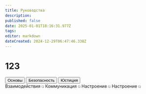 ```yaml
---
title: Руководства
description: 
published: false
date: 2025-01-01T18:16:31.977Z
tags: 
editor: markdown
dateCreated: 2024-12-29T06:47:46.338Z
---
```


# 123
<div class="nav-panel center v-sheet v-card theme--dark">
  <!--  -->
  <div class="nav-panel__nav-tabs">
    <button class="nav-link">Основы</button>
    <button class="nav-link active">Безопасность</button>
    <button class="nav-link">Юстиция</button>
  </div>
  <!--  -->
  <div class="nav-panel__tab-panels br-child padding-bl">
    <div class="tab-panel">
      <a class="tab-panel__item">
        <span>Взаимодействия</span>
        <img src="/passenger.png"/>
      </a>
      <a class="tab-panel__item">
        <span>Коммуникация</span>
        <img src="/passenger.png"/>
      </a>
      <a class="tab-panel__item">
        <span>Настроение</span>
        <img src="/passenger.png"/>
      </a>
      <a class="tab-panel__item">
        <span>Настроение</span>
        <img src="/passenger.png"/>
      </a>
    </div>
  </div>
</div>
<div></div>
